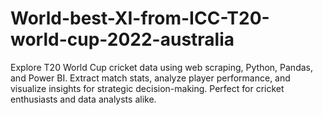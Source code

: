 # World-best-XI-from-ICC-T20-world-cup-2022-australia
Explore T20 World Cup cricket data using web scraping, Python, Pandas, and Power BI. Extract match stats, analyze player performance, and visualize insights for strategic decision-making. Perfect for cricket enthusiasts and data analysts alike.
